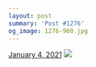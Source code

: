 ```yaml
---
layout: post
summary: 'Post #1276'
og_image: 1276-960.jpg
---
```


<p>
  <time>
    <a href="/1276">January 4, 2021</a>
  </time>
  <a href="/1276">
    <img src="{{ site.assets_url }}/1276-480.jpg" srcset="{{ site.assets_url }}/1276-240.jpg 240w, {{ site.assets_url }}/1276-480.jpg 480w, {{ site.assets_url }}/1276-720.jpg 720w, {{ site.assets_url }}/1276-960.jpg 960w" sizes="(min-width: 700px) 50vw, calc(100vw - 2rem)" />
  </a>
</p>
